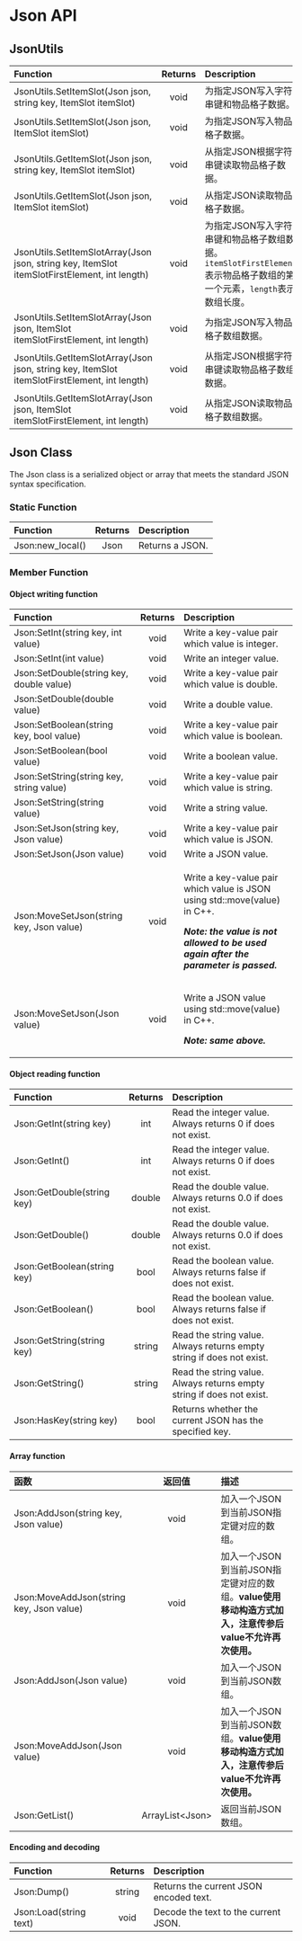 # Json API

## JsonUtils

| Function | Returns | Description |
| :--- | :---: | :--- |
| JsonUtils.SetItemSlot\(Json json, string key, ItemSlot itemSlot\) | void | 为指定JSON写入字符串键和物品格子数据。 |
| JsonUtils.SetItemSlot\(Json json, ItemSlot itemSlot\) | void | 为指定JSON写入物品格子数据。 |
| JsonUtils.GetItemSlot\(Json json, string key, ItemSlot itemSlot\) | void | 从指定JSON根据字符串键读取物品格子数据。 |
| JsonUtils.GetItemSlot\(Json json, ItemSlot itemSlot\) | void | 从指定JSON读取物品格子数据。 |
| JsonUtils.SetItemSlotArray\(Json json, string key, ItemSlot itemSlotFirstElement, int length\) | void | 为指定JSON写入字符串键和物品格子数组数据。`itemSlotFirstElement`表示物品格子数组的第一个元素，`length`表示数组长度。 |
| JsonUtils.SetItemSlotArray\(Json json, ItemSlot itemSlotFirstElement, int length\) | void | 为指定JSON写入物品格子数组数据。 |
| JsonUtils.GetItemSlotArray\(Json json, string key, ItemSlot itemSlotFirstElement, int length\) | void | 从指定JSON根据字符串键读取物品格子数组数据。 |
| JsonUtils.GetItemSlotArray\(Json json, ItemSlot itemSlotFirstElement, int length\) | void | 从指定JSON读取物品格子数组数据。 |

## Json Class

The Json class is a serialized object or array that meets the standard JSON syntax specification.

### Static Function

| Function | Returns | Description |
| :--- | :---: | :--- |
| Json:new\_local\(\) | Json | Returns a JSON. |

### Member Function

#### Object writing function

<table>
  <thead>
    <tr>
      <th style="text-align:left">Function</th>
      <th style="text-align:center">Returns</th>
      <th style="text-align:left">Description</th>
    </tr>
  </thead>
  <tbody>
    <tr>
      <td style="text-align:left">Json:SetInt(string key, int value)</td>
      <td style="text-align:center">void</td>
      <td style="text-align:left">Write a key-value pair which value is integer.</td>
    </tr>
    <tr>
      <td style="text-align:left">Json:SetInt(int value)</td>
      <td style="text-align:center">void</td>
      <td style="text-align:left">Write an integer value.</td>
    </tr>
    <tr>
      <td style="text-align:left">Json:SetDouble(string key, double value)</td>
      <td style="text-align:center">void</td>
      <td style="text-align:left">Write a key-value pair which value is double.</td>
    </tr>
    <tr>
      <td style="text-align:left">Json:SetDouble(double value)</td>
      <td style="text-align:center">void</td>
      <td style="text-align:left">Write a double value.</td>
    </tr>
    <tr>
      <td style="text-align:left">Json:SetBoolean(string key, bool value)</td>
      <td style="text-align:center">void</td>
      <td style="text-align:left">Write a key-value pair which value is boolean.</td>
    </tr>
    <tr>
      <td style="text-align:left">Json:SetBoolean(bool value)</td>
      <td style="text-align:center">void</td>
      <td style="text-align:left">Write a boolean value.</td>
    </tr>
    <tr>
      <td style="text-align:left">Json:SetString(string key, string value)</td>
      <td style="text-align:center">void</td>
      <td style="text-align:left">Write a key-value pair which value is string.</td>
    </tr>
    <tr>
      <td style="text-align:left">Json:SetString(string value)</td>
      <td style="text-align:center">void</td>
      <td style="text-align:left">Write a string value.</td>
    </tr>
    <tr>
      <td style="text-align:left">Json:SetJson(string key, Json value)</td>
      <td style="text-align:center">void</td>
      <td style="text-align:left">Write a key-value pair which value is JSON.</td>
    </tr>
    <tr>
      <td style="text-align:left">Json:SetJson(Json value)</td>
      <td style="text-align:center">void</td>
      <td style="text-align:left">Write a JSON value.</td>
    </tr>
    <tr>
      <td style="text-align:left">Json:MoveSetJson(string key, Json value)</td>
      <td style="text-align:center">void</td>
      <td style="text-align:left">
        <p>Write a key-value pair which value is JSON using std::move(value) in C++.</p>
        <p><em><b>Note: the value is not allowed to be used again after the parameter is passed.</b></em>
        </p>
      </td>
    </tr>
    <tr>
      <td style="text-align:left">Json:MoveSetJson(Json value)</td>
      <td style="text-align:center">void</td>
      <td style="text-align:left">
        <p>Write a JSON value using std::move(value) in C++.</p>
        <p><em><b>Note: same above.</b></em>
        </p>
      </td>
    </tr>
  </tbody>
</table>

#### Object reading function

| Function | Returns | Description |
| :--- | :---: | :--- |
| Json:GetInt\(string key\) | int | Read the integer value. Always returns 0 if does not exist. |
| Json:GetInt\(\) | int | Read the integer value. Always returns 0 if does not exist. |
| Json:GetDouble\(string key\) | double | Read the double value. Always returns 0.0 if does not exist. |
| Json:GetDouble\(\) | double | Read the double value. Always returns 0.0 if does not exist. |
| Json:GetBoolean\(string key\) | bool | Read the boolean value. Always returns false if does not exist. |
| Json:GetBoolean\(\) | bool | Read the boolean value. Always returns false if does not exist. |
| Json:GetString\(string key\) | string | Read the string value. Always returns empty string if does not exist. |
| Json:GetString\(\) | string | Read the string value. Always returns empty string if does not exist. |
| Json:HasKey\(string key\) | bool | Returns whether the current JSON has the specified key. |

#### Array function

| 函数 | 返回值 | 描述 |
| :--- | :---: | :--- |
| Json:AddJson\(string key, Json value\) | void | 加入一个JSON到当前JSON指定键对应的数组。 |
| Json:MoveAddJson\(string key, Json value\) | void | 加入一个JSON到当前JSON指定键对应的数组。**value使用移动构造方式加入，注意传参后value不允许再次使用。** |
| Json:AddJson\(Json value\) | void | 加入一个JSON到当前JSON数组。 |
| Json:MoveAddJson\(Json value\) | void | 加入一个JSON到当前JSON数组。**value使用移动构造方式加入，注意传参后value不允许再次使用。** |
| Json:GetList\(\) | ArrayList&lt;Json&gt; | 返回当前JSON数组。 |

#### Encoding and decoding

| Function | Returns | Description |
| :--- | :---: | :--- |
| Json:Dump\(\) | string | Returns the current JSON encoded text. |
| Json:Load\(string text\) | void | Decode the text to the current JSON. |


